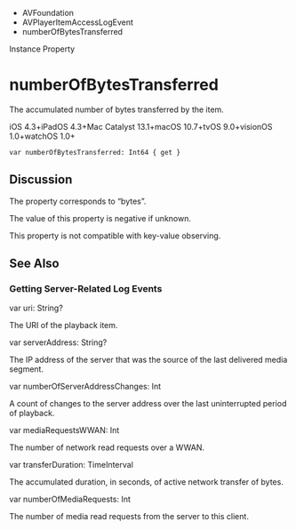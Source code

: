 

- AVFoundation
- AVPlayerItemAccessLogEvent
-  numberOfBytesTransferred 

Instance Property

# numberOfBytesTransferred

The accumulated number of bytes transferred by the item.

iOS 4.3+iPadOS 4.3+Mac Catalyst 13.1+macOS 10.7+tvOS 9.0+visionOS 1.0+watchOS 1.0+

``` source
var numberOfBytesTransferred: Int64 { get }
```

## Discussion

The property corresponds to “bytes”.

The value of this property is negative if unknown.

This property is not compatible with key-value observing.

## See Also

### Getting Server-Related Log Events

var uri: String?

The URI of the playback item.

var serverAddress: String?

The IP address of the server that was the source of the last delivered media segment.

var numberOfServerAddressChanges: Int

A count of changes to the server address over the last uninterrupted period of playback.

var mediaRequestsWWAN: Int

The number of network read requests over a WWAN.

var transferDuration: TimeInterval

The accumulated duration, in seconds, of active network transfer of bytes.

var numberOfMediaRequests: Int

The number of media read requests from the server to this client.

